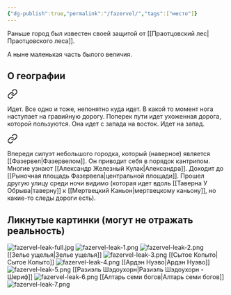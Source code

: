 ```yaml
---
{"dg-publish":true,"permalink":"/fazervel/","tags":["место"]}
---
```


Раньше город был известен своей защитой от [[Праотцовский лес\|Праотцовского леса]].

А ныне маленькая часть былого величия.

## О географии

<div class="transclusion internal-embed is-loaded"><a class="markdown-embed-link" href="/30-iyulya-2023/#f6d2a9" aria-label="Open link"><svg xmlns="http://www.w3.org/2000/svg" width="24" height="24" viewBox="0 0 24 24" fill="none" stroke="currentColor" stroke-width="2" stroke-linecap="round" stroke-linejoin="round" class="svg-icon lucide-link"><path d="M10 13a5 5 0 0 0 7.54.54l3-3a5 5 0 0 0-7.07-7.07l-1.72 1.71"></path><path d="M14 11a5 5 0 0 0-7.54-.54l-3 3a5 5 0 0 0 7.07 7.07l1.71-1.71"></path></svg></a><div class="markdown-embed">



Идет. Все одно и тоже, непонятно куда идет. В какой то момент нога наступает на гравийную дорогу. Поперек пути идет ухоженная дорога, которой пользуются. Она идет с запада на восток. Идет на запад. 

</div></div>


<div class="transclusion internal-embed is-loaded"><a class="markdown-embed-link" href="/30-iyulya-2023/#9239e0" aria-label="Open link"><svg xmlns="http://www.w3.org/2000/svg" width="24" height="24" viewBox="0 0 24 24" fill="none" stroke="currentColor" stroke-width="2" stroke-linecap="round" stroke-linejoin="round" class="svg-icon lucide-link"><path d="M10 13a5 5 0 0 0 7.54.54l3-3a5 5 0 0 0-7.07-7.07l-1.72 1.71"></path><path d="M14 11a5 5 0 0 0-7.54-.54l-3 3a5 5 0 0 0 7.07 7.07l1.71-1.71"></path></svg></a><div class="markdown-embed">



Впереди силуэт небольшого городка, который (наверное) является [[Фазервел\|Фазервелом]]. Он приводит себя в порядок кантрипом. Многие узнают [[Александр Железный Кулак\|Александра]]. Доходит до [[Рыночная площадь Фазервела\|центральной площади]]. Прошел другую улицу среди ночи видимо (которая идет вдоль [[Таверна У Обрыва\|таверну]] к [[Мертвецкий Каньон\|мертвецкому каньону]], но какие-то следы дороги есть). 

</div></div>

## Ликнутые картинки (могут не отражать реальность)
![fazervel-leak-full.jpg](/img/user/media/fazervel-leak-full.jpg)
![fazervel-leak-1.png](/img/user/media/fazervel-leak-1.png)
![fazervel-leak-2.png](/img/user/media/fazervel-leak-2.png)
[[Зелье ущелья\|Зелье ущелья]]
![fazervel-leak-3.png](/img/user/media/fazervel-leak-3.png)
[[Сытое Копыто\|Сытое Копыто]]
![fazervel-leak-4.png](/img/user/media/fazervel-leak-4.png)
[[Ардэн Нуэво\|Ардэн Нуэво]]
![fazervel-leak-5.png](/img/user/media/fazervel-leak-5.png)
[[Разиэль Шэдоухорн\|Разиэль Шэдоухорн - Шериф]]
![fazervel-leak-6.png](/img/user/media/fazervel-leak-6.png)
[[Алтарь семи богов\|Алтарь семи богов]]
![fazervel-leak-7.png](/img/user/media/fazervel-leak-7.png)